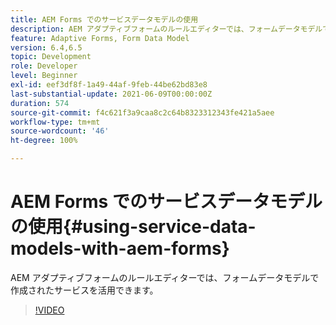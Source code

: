 ```yaml
---
title: AEM Forms でのサービスデータモデルの使用
description: AEM アダプティブフォームのルールエディターでは、フォームデータモデルで作成されたサービスを活用できます。
feature: Adaptive Forms, Form Data Model
version: 6.4,6.5
topic: Development
role: Developer
level: Beginner
exl-id: eef3df8f-1a49-44af-9feb-44be62bd83e8
last-substantial-update: 2021-06-09T00:00:00Z
duration: 574
source-git-commit: f4c621f3a9caa8c2c64b8323312343fe421a5aee
workflow-type: tm+mt
source-wordcount: '46'
ht-degree: 100%

---
```


# AEM Forms でのサービスデータモデルの使用{#using-service-data-models-with-aem-forms}

AEM アダプティブフォームのルールエディターでは、フォームデータモデルで作成されたサービスを活用できます。

>[!VIDEO](https://video.tv.adobe.com/v/17739?quality=12&learn=on)
